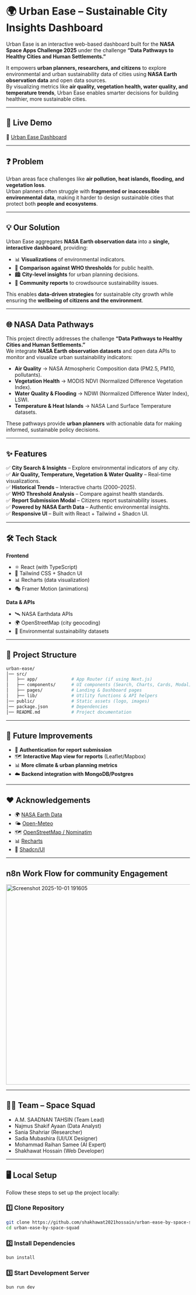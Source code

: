 # 🌍 Urban Ease – Sustainable City Insights Dashboard  

Urban Ease is an interactive web-based dashboard built for the **NASA Space Apps Challenge 2025** under the challenge **“Data Pathways to Healthy Cities and Human Settlements.”**  

It empowers **urban planners, researchers, and citizens** to explore environmental and urban sustainability data of cities using **NASA Earth observation data** and open data sources.  
By visualizing metrics like **air quality, vegetation health, water quality, and temperature trends**, Urban Ease enables smarter decisions for building healthier, more sustainable cities.  

---

## 🚀 Live Demo  
🔗 [Urban Ease Dashboard](https://urban-ease-by-space-squad.vercel.app/)  

---

## ❓ Problem  

Urban areas face challenges like **air pollution, heat islands, flooding, and vegetation loss**.  
Urban planners often struggle with **fragmented or inaccessible environmental data**, making it harder to design sustainable cities that protect both **people and ecosystems**.  

---

## 💡 Our Solution  

Urban Ease aggregates **NASA Earth observation data** into a **single, interactive dashboard**, providing:  
- 📊 **Visualizations** of environmental indicators.  
- 🌱 **Comparison against WHO thresholds** for public health.  
- 🏙️ **City-level insights** for urban planning decisions.  
- 👥 **Community reports** to crowdsource sustainability issues.  

This enables **data-driven strategies** for sustainable city growth while ensuring the **wellbeing of citizens and the environment**.  

---

## 🌐 NASA Data Pathways  

This project directly addresses the challenge **“Data Pathways to Healthy Cities and Human Settlements.”**  
We integrate **NASA Earth observation datasets** and open data APIs to monitor and visualize urban sustainability indicators:  

- **Air Quality** → NASA Atmospheric Composition data (PM2.5, PM10, pollutants).  
- **Vegetation Health** → MODIS NDVI (Normalized Difference Vegetation Index).  
- **Water Quality & Flooding** → NDWI (Normalized Difference Water Index), LSWI.  
- **Temperature & Heat Islands** → NASA Land Surface Temperature datasets.  

These pathways provide **urban planners** with actionable data for making informed, sustainable policy decisions.  

---

## ✨ Features  

✅ **City Search & Insights** – Explore environmental indicators of any city.  
✅ **Air Quality, Temperature, Vegetation & Water Quality** – Real-time visualizations.  
✅ **Historical Trends** – Interactive charts (2000–2025).  
✅ **WHO Threshold Analysis** – Compare against health standards.  
✅ **Report Submission Modal** – Citizens report sustainability issues.  
✅ **Powered by NASA Earth Data** – Authentic environmental insights.  
✅ **Responsive UI** – Built with React + Tailwind + Shadcn UI.  

---

## 🛠️ Tech Stack  

**Frontend**  
- ⚛️ React (with TypeScript)  
- 🎨 Tailwind CSS + Shadcn UI  
- 📊 Recharts (data visualization)  
- 🎭 Framer Motion (animations)  

**Data & APIs**  
- 🛰️ NASA Earthdata APIs  
- 🌍 OpenStreetMap (city geocoding)  
- 📡 Environmental sustainability datasets  

---

## 📂 Project Structure  

```bash
urban-ease/
│── src/
│   ├── app/             # App Router (if using Next.js)
│   ├── components/      # UI components (Search, Charts, Cards, Modal)
│   ├── pages/           # Landing & Dashboard pages
│   ├── lib/             # Utility functions & API helpers
│── public/              # Static assets (logo, images)
│── package.json         # Dependencies
│── README.md            # Project documentation
```

---


## 📌 Future Improvements  

- 🔐 **Authentication for report submission**  
- 🗺️ **Interactive Map view for reports** (Leaflet/Mapbox)  
- 📊 **More climate & urban planning metrics**  
- ☁️ **Backend integration with MongoDB/Postgres**  

---

## ❤️ Acknowledgements  

- 🌍 [NASA Earth Data](https://earthdata.nasa.gov/)  
- 🌤️ [Open-Meteo](https://open-meteo.com/)  
- 🗺️ [OpenStreetMap / Nominatim](https://nominatim.openstreetmap.org/)  
- 📊 [Recharts](https://recharts.org/)  
- 🎨 [Shadcn/UI](https://ui.shadcn.com/)

---

## n8n Work Flow for community Engagement
<img width="1639" height="547" alt="Screenshot 2025-10-01 191605" src="https://github.com/user-attachments/assets/f36f09f5-ca10-407a-bcc4-72dcccc1eadb" />

---

## 👩‍🚀 Team – Space Squad

- A.M. SAADNAN TAHSIN (Team Lead)
- Najmus Shakif Ayaan (Data Analyst)
- Sania Shahriar (Researcher)
- Sadia Mubashira (UI/UX Designer)
- Mohammad Raihan Samee (AI Expert)
- Shakhawat Hossain (Web Developer)

--- 

## 🖥️ Local Setup

Follow these steps to set up the project locally:

### 1️⃣ Clone Repository
```bash
git clone https://github.com/shakhawat2021hossain/urban-ease-by-space-squad.git
cd urban-ease-by-space-squad
```
### 2️⃣ Install Dependencies
```bash
bun install
```
### 3️⃣ Start Development Server
```bash
bun run dev
```

